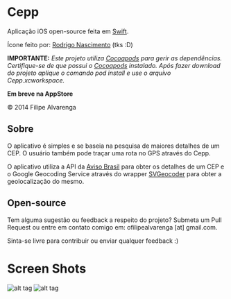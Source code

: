 Cepp
====
Aplicação iOS open-source feita em [Swift](https://developer.apple.com/swift/).

Ícone feito por: [Rodrigo Nascimento](https://github.com/rodrigok) (tks :D)

**IMPORTANTE:** *Este projeto utiliza [Cocoapods](http://cocoapods.org/) para gerir as dependências. Certifique-se de que possui o [Cocoapods](http://cocoapods.org/) instalado. Após fazer download do projeto aplique o comando _pod_ _install_ e use o arquivo Cepp.xcworkspace.*

**Em breve na AppStore**

© 2014 Filipe Alvarenga

## Sobre

O aplicativo é simples e se baseia na pesquisa de maiores detalhes de um CEP. O usuário também pode traçar uma rota no GPS através do Cepp. 

O aplicativo utiliza a API da [Aviso Brasil](http://avisobrasil.com.br/correio-control/api-de-consulta-de-cep/) para obter os detalhes de um CEP e o Google Geocoding Service através do wrapper [SVGeocoder](https://github.com/TransitApp/SVGeocoder) para obter a geolocalização do mesmo.

## Open-source

Tem alguma sugestão ou feedback a respeito do projeto? Submeta um Pull Request ou entre em contato comigo em: ofilipealvarenga [at] gmail.com.

Sinta-se livre para contribuir ou enviar qualquer feedback :)

Screen Shots
====
![alt tag](https://raw.github.com/filipealva/Cepp/res/searchi5.png)
![alt tag](https://raw.github.com/filipealva/Cepp/res/detailsi5.png)

